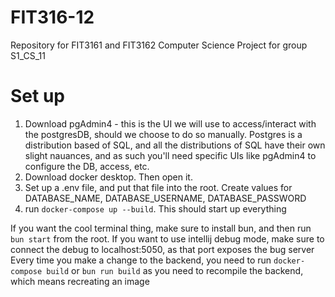 # FIT316-12
Repository for FIT3161 and FIT3162 Computer Science Project for group S1_CS_11

# Set up
1. Download pgAdmin4 - this is the UI we will use to access/interact with the postgresDB, should we choose to do so manually. Postgres is a distribution based of SQL, and all the distributions of SQL have their own slight nauances, and as such you'll need specific UIs like pgAdmin4 to configure the DB, access, etc. 
2. Download docker desktop. Then open it.
3. Set up a .env file, and put that file into the root. Create values for DATABASE_NAME, DATABASE_USERNAME, DATABASE_PASSWORD
4. run `docker-compose up --build`. This should start up everything

If you want the cool terminal thing, make sure to install bun, and then run `bun start` from the root.
If you want to use intellij debug mode, make sure to connect the debug to localhost:5050, as that port exposes the bug server
Every time you make a change to the backend, you need to run `docker-compose build` or `bun run build` as you need to recompile the backend, which means recreating an image
